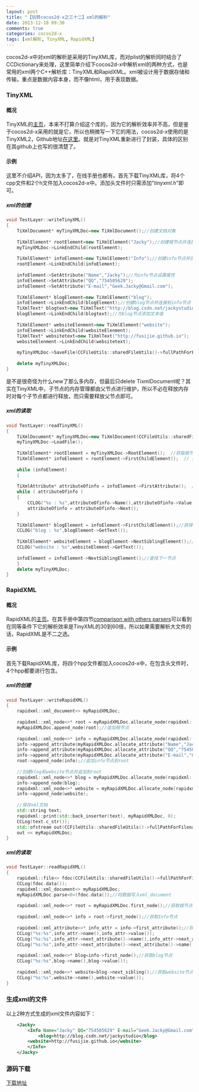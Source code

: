 ```yaml
---
layout: post
title: "【玩转cocos2d-x之三十二】xml的解析"
date: 2013-12-18 09:30
comments: true
categories: cocos2d-x
tags: [xml解析, TinyXML, RapidXML]
---
```

cocos2d-x中对xml的解析是采用的TinyXML库，而对plist的解析同时结合了CCDictionary来处理，这里简单介绍下cocos2d-x中解析xml的两种方式，也是常用的xml两个C++解析库：TinyXML和RapidXML。xml被设计用于数据存储和传输，重点是数据内容本身，而不像html，用于表现数据。

### TinyXML

#### 概况

TinyXML的[主页](http://www.grinninglizard.com/tinyxml/)，本来不打算介绍这个库的，因为它的解析效率并不高，但是鉴于cocos2d-x采用的就是它，所以也稍微写一下它的用法，cocos2d-x使用的是TinyXML2，Github地址[在这里](https://github.com/leethomason/tinyxml2)。就是对TinyXML重新进行了封装，具体的区别在其github上也写的很清楚了。

<!-- more -->

#### 示例

这里不介绍API，因为太多了，在线手册也都有。首先下载TinyXML库，将4个cpp文件和2个h文件加入cocos2d-x中。添加头文件时只需添加"*tinyxml.h*"即可。

##### xml的创建

``` cpp xml的创建
void TestLayer::writeTinyXML()  
{  
	TiXmlDocument* myTinyXMLDoc=new TiXmlDocument();//创建文档对象  
  
	TiXmlElement* rootElement=new TiXmlElement("Jacky");//创建根节点并连接到文档  
	myTinyXMLDoc->LinkEndChild(rootElement);  
  	
	TiXmlElement* infoElement=new TiXmlElement("Info");//创建info节点并连接到根节点  
	rootElement->LinkEndChild(infoElement);  
  
	infoElement->SetAttribute("Name","Jacky");//为info节点设置属性  
	infoElement->SetAttribute("QQ","754505629");  
	infoElement->SetAttribute("E-mail","Geek.Jacky@Gmail.com");  
  
	TiXmlElement* blogElement=new TiXmlElement("blog");  
	infoElement->LinkEndChild(blogElement);//创建blog节点并连接到info节点  
	TiXmlText* blogtext=new TiXmlText("http://blog.csdn.net/jackystudio");  
	blogElement->LinkEndChild(blogtext);//为blog节点添加文本值  
  	
	TiXmlElement* websiteElenment=new TiXmlElement("website");  
	infoElement->LinkEndChild(websiteElenment);  
	TiXmlText* websitetext=new TiXmlText("http://fusijie.github.io");  
	websiteElenment->LinkEndChild(websitetext);  
  
	myTinyXMLDoc->SaveFile(CCFileUtils::sharedFileUtils()->fullPathForFilename("testTiny.xml").c_str());//保存xml  
  
	delete myTinyXMLDoc;  
}  
```

是不是很奇怪为什么new了那么多内存，但最后只delete TixmlDocument呢？其实在TinyXML中，子节点的内存管理都由父节点进行维护，所以不必在释放内存时对每个子节点都进行释放，而只需要释放父节点即可。

##### xml的读取

``` cpp xml的读取
void TestLayer::readTinyXML()  
{  
	TiXmlDocument* myTinyXMLDoc=new TiXmlDocument(CCFileUtils::sharedFileUtils()->fullPathForFilename("testTiny.xml").c_str());  
	myTinyXMLDoc->LoadFile();  
  
	TiXmlElement* rootElement = myTinyXMLDoc->RootElement();  //获取根节点  
	TiXmlElement* infoElement = rootElement->FirstChildElement();  // 获取Info节点    
  
	while (infoElement)   
	{  
  
	TiXmlAttribute* attributeOfinfo = infoElement->FirstAttribute();  //获得info的属性    
	while ( attributeOfinfo )   
	{    
		CCLOG("%s : %s",attributeOfinfo->Name(),attributeOfinfo->Value());//获取所有属性  
		attributeOfinfo = attributeOfinfo->Next();    
	}  
  
	TiXmlElement* blogElement = infoElement->FirstChildElement();//获得blog  
	CCLOG("blog : %s",blogElement->GetText());    
  
	TiXmlElement* websiteElement = blogElement->NextSiblingElement();//获取website    
	CCLOG("website : %s",websiteElement->GetText());    
  
	infoElement = infoElement->NextSiblingElement();//查找下一节点    
	}    
	delete myTinyXMLDoc;    
} 
```

### RapidXML

#### 概况

RapidXML的[主页](http://rapidxml.sourceforge.net/)。在其手册中第四节[comparison with others parsers](http://rapidxml.sourceforge.net/manual.html#namespacerapidxml_1performance)可以看到在同等条件下它的解析效率是TinyXML的30到60倍，所以如果需要解析大文件的话，RapidXML是不二之选。

#### 示例

首先下载RapidXML库，将四个hpp文件都加入cocos2d-x中，在包含头文件时，4个hpp都要进行包含。

##### xml的创建


``` cpp xml的创建
void TestLayer::writeRapidXML()  
{
	rapidxml::xml_document<> myRapidXMLDoc;  
  
	rapidxml::xml_node<>* root = myRapidXMLDoc.allocate_node(rapidxml::node_element,"Jacky",NULL);//创建根节点  
	myRapidXMLDoc.append_node(root);//追加根节点  
  
	rapidxml::xml_node<>* info = myRapidXMLDoc.allocate_node(rapidxml::node_element,"Info",NULL);//创建info节点  
	info->append_attribute(myRapidXMLDoc.allocate_attribute("Name","Jacky"));  
	info->append_attribute(myRapidXMLDoc.allocate_attribute("QQ","754505629"));  
	info->append_attribute(myRapidXMLDoc.allocate_attribute("E-mail","Geek.Jacky@Gmail.com"));  
	root->append_node(info);//追加info节点到root  
  
	//创建blog和website节点并追加到root  
	rapidxml::xml_node<>* blog = myRapidXMLDoc.allocate_node(rapidxml::node_element,"blog","http://blog.csdn.net/jackystudio");  
	info->append_node(blog);  
	rapidxml::xml_node<>* website = myRapidXMLDoc.allocate_node(rapidxml::node_element,"website","http://fusijie.github.io");  
	info->append_node(website);  
      
	//保存xml文档  
	std::string text;  
	rapidxml::print(std::back_inserter(text), myRapidXMLDoc, 0);  
	CCLog(text.c_str());  
	std::ofstream out(CCFileUtils::sharedFileUtils()->fullPathForFilename("testRapid.xml"));  
	out << myRapidXMLDoc;  
}
```

##### xml的读取


``` cpp xml的读取
void TestLayer::readRapidXML()  
{  
	rapidxml::file<> fdoc(CCFileUtils::sharedFileUtils()->fullPathForFilename("testRapid.xml").c_str());//读取数据  
	CCLog(fdoc.data());  
	rapidxml::xml_document<> myRapidXMLDoc;  
	myRapidXMLDoc.parse<0>(fdoc.data());//将数据写入xml_document  
  
	rapidxml::xml_node<>* root = myRapidXMLDoc.first_node();//获取根节点  
  
	rapidxml::xml_node<>* info = root->first_node();//获取Info节点  
  
	rapidxml::xml_attribute<>* info_attr = info->first_attribute();//获取info属性  
	CCLog("%s:%s",info_attr->name(),info_attr->value());  
	CCLog("%s:%s",info_attr->next_attribute()->name(),info_attr->next_attribute()->value());  
	CCLog("%s:%s",info_attr->next_attribute()->next_attribute()->name(),info_attr->next_attribute()->next_attribute()->value());  
  
	rapidxml::xml_node<>* blog=info->first_node();//获取blog节点  
	CCLog("%s:%s",blog->name(),blog->value());  
  
	rapidxml::xml_node<>* website=blog->next_sibling();//获取website节点  
	CCLog("%s:%s",website->name(),website->value());  
}
```


### 生成xml的文件
以上2种方式生成的xml文件内容如下：

``` xml 生成的xml文件
	<Jacky>  
    	<Info Name="Jacky" QQ="754505629" E-mail="Geek.Jacky@Gmail.com">  
        	<blog>http://blog.csdn.net/jackystudio</blog>  
        <website>http://fusijie.github.io</website>  
    	</Info>  
	</Jacky>  

```

### 源码下载
[下载地址](http://download.csdn.net/detail/jackyvincefu/6732361)

